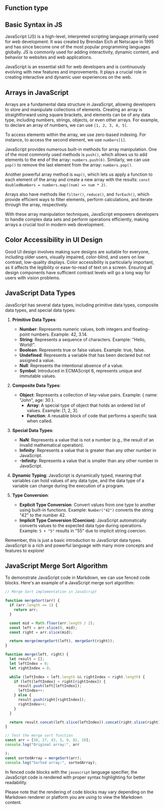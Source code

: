 ## Function type

## Basic Syntax in JS




JavaScript (JS) is a high-level, interpreted scripting language primarily used for web development. It was created by Brendan Eich at Netscape in 1995 and has since become one of the most popular programming languages globally. JS is commonly used for adding interactivity, dynamic content, and behavior to websites and web applications.

JavaScript is an essential skill for web developers and is continuously evolving with new features and improvements. It plays a crucial role in creating interactive and dynamic user experiences on the web.

## Arrays in JavaScript

Arrays are a fundamental data structure in JavaScript, allowing developers to store and manipulate collections of elements. Creating an array is straightforward using square brackets, and elements can be of any data type, including numbers, strings, objects, or even other arrays. For example, to declare an array of numbers, we can use `[1, 2, 3, 4, 5]`.

To access elements within the array, we use zero-based indexing. For instance, to access the second element, we use `numbers[1]`.

JavaScript provides numerous built-in methods for array manipulation. One of the most commonly used methods is `push()`, which allows us to add elements to the end of the array: `numbers.push(6)`. Similarly, we can use `pop()` to remove the last element from the array: `numbers.pop()`.

Another powerful array method is `map()`, which lets us apply a function to each element of the array and create a new array with the results: `const doubledNumbers = numbers.map((num) => num * 2)`.

Arrays also have methods like `filter()`, `reduce()`, and `forEach()`, which provide efficient ways to filter elements, perform calculations, and iterate through the array, respectively.

With these array manipulation techniques, JavaScript empowers developers to handle complex data sets and perform operations efficiently, making arrays a crucial tool in modern web development.

## Color Accessibility in UI Design

Good UI design involves making sure designs are suitable for everyone, including older users, visually impaired, color-blind, and users on low contrast, low-quality displays. Color accessibility is particularly important, as it affects the legibility or ease-to-read of text on a screen. Ensuring all design components have sufficient contrast levels will go a long way for users with vision problems.

## JavaScript Data Types

JavaScript has several data types, including primitive data types, composite data types, and special data types:

1. **Primitive Data Types**:
   - **Number**: Represents numeric values, both integers and floating-point numbers. Example: 42, 3.14.
   - **String**: Represents a sequence of characters. Example: "Hello, World!".
   - **Boolean**: Represents true or false values. Example: true, false.
   - **Undefined**: Represents a variable that has been declared but not assigned a value.
   - **Null**: Represents the intentional absence of a value.
   - **Symbol**: Introduced in ECMAScript 6, represents unique and immutable values.

2. **Composite Data Types**:
   - **Object**: Represents a collection of key-value pairs. Example: { name: "John", age: 30 }.
     - **Array**: A special type of object that holds an ordered list of values. Example: [1, 2, 3].
     - **Function**: A reusable block of code that performs a specific task when called.

3. **Special Data Types**:
   - **NaN**: Represents a value that is not a number (e.g., the result of an invalid mathematical operation).
   - **Infinity**: Represents a value that is greater than any other number in JavaScript.
   - **-Infinity**: Represents a value that is smaller than any other number in JavaScript.

4. **Dynamic Typing**: JavaScript is dynamically typed, meaning that variables can hold values of any data type, and the data type of a variable can change during the execution of a program.

5. **Type Conversion**:
   - **Explicit Type Conversion**: Convert values from one type to another using built-in functions. Example: `Number("42")` converts the string "42" to the number 42.
   - **Implicit Type Conversion (Coercion)**: JavaScript automatically converts values to the expected data type during operations. Example: `5 + "5"` results in "55" due to implicit string coercion.

Remember, this is just a basic introduction to JavaScript data types. JavaScript is a rich and powerful language with many more concepts and features to explore!

## JavaScript Merge Sort Algorithm

To demonstrate JavaScript code in Markdown, we can use fenced code blocks. Here's an example of a JavaScript merge sort algorithm:

```javascript
// Merge Sort implementation in JavaScript

function mergeSort(arr) {
  if (arr.length <= 1) {
    return arr;
  }

  const mid = Math.floor(arr.length / 2);
  const left = arr.slice(0, mid);
  const right = arr.slice(mid);

  return merge(mergeSort(left), mergeSort(right));
}

function merge(left, right) {
  let result = [];
  let leftIndex = 0;
  let rightIndex = 0;

  while (leftIndex < left.length && rightIndex < right.length) {
    if (left[leftIndex] < right[rightIndex]) {
      result.push(left[leftIndex]);
      leftIndex++;
    } else {
      result.push(right[rightIndex]);
      rightIndex++;
    }
  }

  return result.concat(left.slice(leftIndex)).concat(right.slice(rightIndex));
}

// Test the merge sort function
const arr = [38, 27, 43, 3, 9, 82, 10];
console.log("Original array:", arr

);
const sortedArray = mergeSort(arr);
console.log("Sorted array:", sortedArray);
```

In fenced code blocks with the `javascript` language specifier, the JavaScript code is rendered with proper syntax highlighting for better readability.

Please note that the rendering of code blocks may vary depending on the Markdown renderer or platform you are using to view the Markdown content.